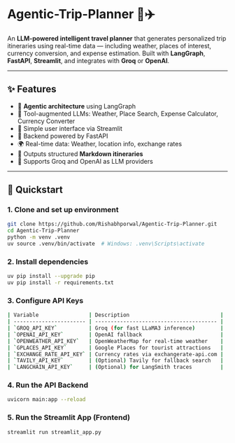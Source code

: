 # Agentic-Trip-Planner 🧳✈️

An **LLM-powered intelligent travel planner** that generates personalized trip itineraries using real-time data — including weather, places of interest, currency conversion, and expense estimation. Built with **LangGraph**, **FastAPI**, **Streamlit**, and integrates with **Groq** or **OpenAI**.

---

## ✨ Features

- 🔗 **Agentic architecture** using LangGraph
- 🔧 Tool-augmented LLMs: Weather, Place Search, Expense Calculator, Currency Converter
- 💬 Simple user interface via Streamlit
- 🚀 Backend powered by FastAPI
- 🌍 Real-time data: Weather, location info, exchange rates
- 📄 Outputs structured **Markdown itineraries**
- 🔁 Supports Groq and OpenAI as LLM providers

---


## 🚀 Quickstart

### 1. Clone and set up environment

```bash
git clone https://github.com/Rishabhporwal/Agentic-Trip-Planner.git
cd Agentic-Trip-Planner
python -m venv .venv
uv source .venv/bin/activate  # Windows: .venv\Scripts\activate
```

### 2. Install dependencies

```bash
uv pip install --upgrade pip
uv pip install -r requirements.txt
```

### 3. Configure API Keys

```bash
| Variable                | Description                             |
| ----------------------- | --------------------------------------- |
| `GROQ_API_KEY`          | Groq (for fast LLaMA3 inference)        |
| `OPENAI_API_KEY`        | OpenAI fallback                         |
| `OPENWEATHER_API_KEY`   | OpenWeatherMap for real-time weather    |
| `GPLACES_API_KEY`       | Google Places for tourist attractions   |
| `EXCHANGE_RATE_API_KEY` | Currency rates via exchangerate-api.com |
| `TAVILY_API_KEY`        | (Optional) Tavily for fallback search   |
| `LANGCHAIN_API_KEY`     | (Optional) for LangSmith traces         |

```
### 4. Run the API Backend

```bash
uvicorn main:app --reload
```


### 5. Run the Streamlit App (Frontend)

```bash
streamlit run streamlit_app.py
```


